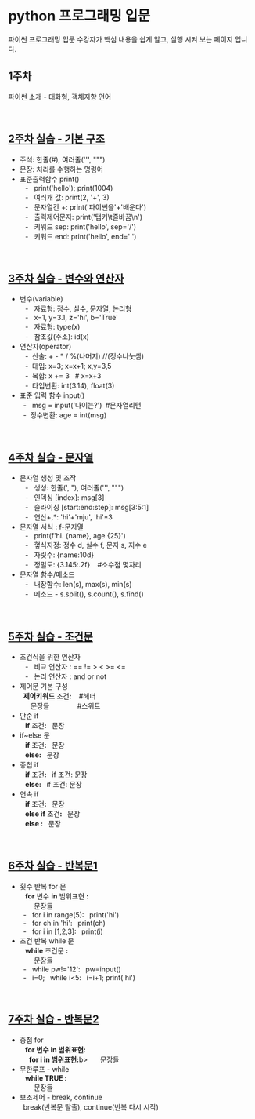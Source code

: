 # python 프로그래밍 입문
파이썬 프로그래밍 입문 수강자가 핵심 내용을 쉽게 알고, 실행 시켜 보는 페이지 입니다.

## 1주차
파이썬 소개 - 대화형, 객체지향 언어

<br>

## [2주차 실습&nbsp;-&nbsp;기본 구조](https://github.com/baek-study/python/blob/main/week2.ipynb)
<ul>
  <li>주석: 한줄(#), 여러줄(''', """) </li>
  <li>문장: 처리를 수행하는 명령어 <br>
  <li>표준출력함수 print()<br>
    &ensp; - &nbsp; print('hello'); print(1004) <br>
    &ensp; - &nbsp; 여러개 값: print(2, '+', 3)<br>
    &ensp; - &nbsp; 문자열간 +: print('파이썬을'+'배운다') <br> 
    &ensp; - &nbsp; 출력제어문자: print('탭키\t줄바꿈\n')<br>
    &ensp; - &nbsp; 키워드 sep: print('hello', sep='/') <br>  
    &ensp; - &nbsp; 키워드 end: print('hello', end=' ') 
 </li>
</ul>

<br>

## [3주차 실습&nbsp;-&nbsp;변수와 연산자](https://github.com/baek-study/python/blob/main/week3.ipynb)
<ul>
  <li>변수(variable) <br>
    &ensp; - &nbsp; 자료형: 정수, 실수, 문자열, 논리형<br>
    &ensp; - &nbsp; x=1, y=3.1, z='hi', b='True'<br>
    &ensp; - &nbsp; 자료형: type(x)<br>
    &ensp; - &nbsp; 참조값(주소): id(x)
  </li>
  <li>연산자(operator) <br>
    &ensp; - &nbsp;산술: + - * / %(나머지) //(정수나눗셈)<br>
    &ensp; - &nbsp;대입: x=3; x=x+1; x,y=3,5 <br>
    &ensp; - &nbsp;복합: x += 3 &ensp;# x=x+3 <br>
    &ensp; - &nbsp;타입변환: int(3.14), float(3)
  <li>표준 입력 함수 input()<br>
    &ensp;- &nbsp; msg = input('나이는?')&ensp;#문자열리턴<br>
    &ensp;- &nbsp;정수변환: age = int(msg)
  </li>
</ul>
<br>

## [4주차 실습&nbsp;-&nbsp;문자열](https://github.com/baek-study/python/blob/main/week4.ipynb)
<ul>
<li>문자열 생성 및 조작 <br>
  &ensp; - &nbsp; 생성: 한줄(', "), 여러줄(''', """)<br>
  &ensp; - &nbsp; 인덱싱 [index]: msg[3]<br>
  &ensp; - &nbsp; 슬라이싱 [start:end:step]: msg[3:5:1]<br>
  &ensp; - &nbsp; 연산+,*: 'hi'+'mju', 'hi'*3 
</li>
<li>문자열 서식 : f-문자열<br>
  &ensp; - &nbsp; print(f'hi. {name}, age {25}') <br>
  &ensp; - &nbsp; 혛식지정: 정수 d, 실수 f, 문자 s, 지수 e <br>
  &ensp; - &nbsp; 자릿수: {name:10d} <br>
  &ensp; - &nbsp; 정밀도: {3.145:.2f} &ensp; #소수점 몇자리
</li>
<li>문자열 함수/메소드 <br>
  &ensp; - &nbsp; 내장함수: len(s), max(s), min(s)<br>
  &ensp; - &nbsp; 메소드 - s.split(), s.count(), s.find()
</li>
</ul>

<br>

## [5주차 실습&nbsp;-&nbsp;조건문](https://github.com/baek-study/python/blob/main/week5.ipynb)
<ul>
<li>조건식을 위한 연산자 <br>
  &ensp; - &nbsp; 비교 연산자 : == != > < >= <=<br>
  &ensp; - &nbsp; 논리 연산자 : and or not
</li>
<li>제어문 기본 구성<br>
  &ensp;<b>제어키워드</b> 조건<b>:</b>  &ensp; #헤더<br>
  &ensp; &ensp; 문장들 &emsp;&emsp;&emsp;&ensp; #스위트
</li>
<li>단순 if<br>
  &ensp; <b>if</b> 조건<b>:</b>&ensp; 문장 
</li>
<li>if~else 문<br>
  &ensp; <b>if</b> 조건<b>:</b>&ensp; 문장 <br>
  &ensp; <b>else:</b>&ensp; 문장 
</li>
<li>중첩 if<br>
  &ensp; <b>if</b> 조건<b>:</b>&ensp; if 조건: 문장 <br>
  &ensp; <b>else:</b>&ensp; if 조건: 문장 
</li>
<li>연속 if <br>
  &ensp; <b>if</b> 조건<b>:</b>&ensp;  문장 <br>
  &ensp; <b>else if</b> 조건<b>:</b>&ensp; 문장 <br>
  &ensp; <b>else :</b>&ensp; 문장 <br>
</li>
</ul>

<br>

## [6주차 실습&nbsp;-&nbsp;반복문1](https://github.com/baek-study/python/blob/main/week6.ipynb)
<ul>
<li>횟수 반복 for 문 <br>
  &ensp; <b>for</b> 변수 <b>in</b> 범위표현 <b>:</b> <br>
  &ensp; &ensp;&ensp; 문장들<br>
  &ensp;- &nbsp; for i in range(5):&ensp; print('hi')<br>
  &ensp;- &nbsp; for ch in 'hi':&ensp; print(ch)<br>
  &ensp;- &nbsp; for i in [1,2,3]:&ensp; print(i)
<li>조건 반복 while 문 <br>
  &ensp; <b>while</b> 조건문 <b>:</b> <br>
  &ensp; &ensp; &ensp;문장들<br>
  &ensp;- &nbsp; while pw!='12':&ensp; pw=input()<br>
  &ensp;- &nbsp; i=0;&ensp; while i<5:&ensp; i=i+1; print('hi')
</li>
</ul>

<br>

## [7주차 실습&nbsp;-&nbsp;반복문2](https://github.com/baek-study/python/blob/main/week7.ipynb)
<ul>
<li>중첩 for <br>
  &ensp; <b>for 변수 in 범위표현:</b> <br>
  &ensp; &nbsp; <b>for i in 범위표현:</b>b>&ensp;
  &ensp;&nbsp;&nbsp;문장들<br>
  
<li>무한루프 - while <br>
  &ensp; <b>while TRUE :</b> <br>
  &ensp; &ensp; &ensp;문장들<br>
</li>

<li>보조제어 - break, continue<br>
  &ensp;break(반복문 탈출), continue(반복 다시 시작) <br>
</li>
</ul>

<br>

